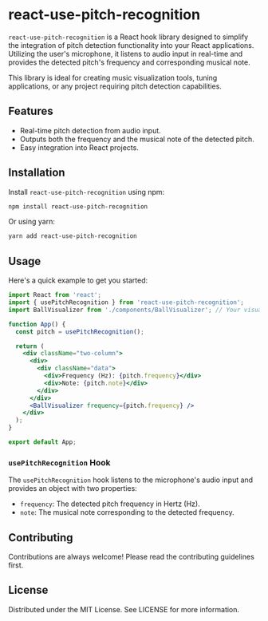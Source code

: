 # react-use-pitch-recognition

`react-use-pitch-recognition` is a React hook library designed to simplify the integration of pitch detection functionality into your React applications. Utilizing the user's microphone, it listens to audio input in real-time and provides the detected pitch's frequency and corresponding musical note.

This library is ideal for creating music visualization tools, tuning applications, or any project requiring pitch detection capabilities.

## Features

- Real-time pitch detection from audio input.
- Outputs both the frequency and the musical note of the detected pitch.
- Easy integration into React projects.

## Installation

Install `react-use-pitch-recognition` using npm:

```bash
npm install react-use-pitch-recognition
```

Or using yarn:

```bash
yarn add react-use-pitch-recognition
```

## Usage

Here's a quick example to get you started:

```jsx
import React from 'react';
import { usePitchRecognition } from 'react-use-pitch-recognition';
import BallVisualizer from './components/BallVisualizer'; // Your visualization component

function App() {
  const pitch = usePitchRecognition();

  return (
    <div className="two-column">
      <div>
        <div className="data">
          <div>Frequency (Hz): {pitch.frequency}</div>
          <div>Note: {pitch.note}</div>
        </div>
      </div>
      <BallVisualizer frequency={pitch.frequency} />
    </div>
  );
}

export default App;
```

### `usePitchRecognition` Hook
The `usePitchRecognition` hook listens to the microphone's audio input and provides an object with two properties:

* `frequency`: The detected pitch frequency in Hertz (Hz).
* `note`: The musical note corresponding to the detected frequency.

## Contributing

Contributions are always welcome! Please read the contributing guidelines first.

## License

Distributed under the MIT License. See LICENSE for more information.